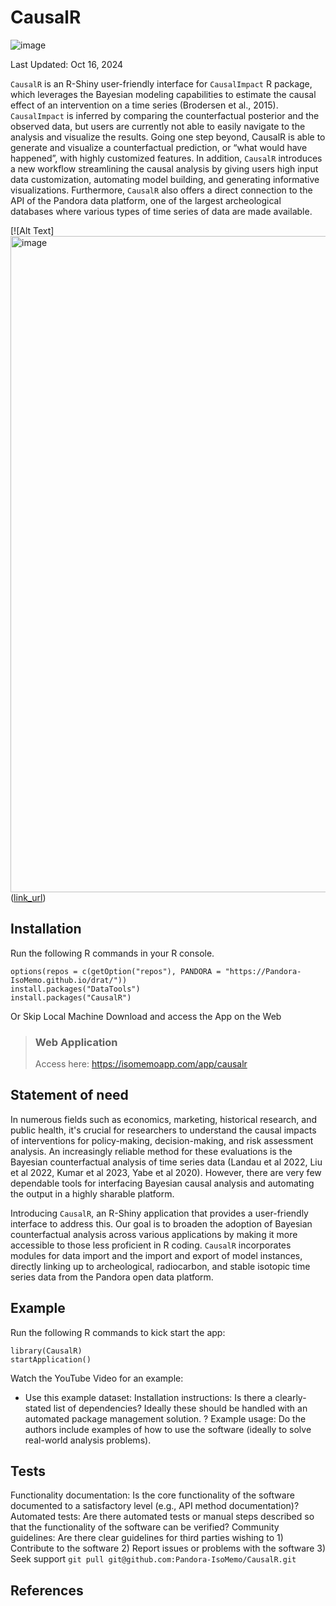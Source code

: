 # CausalR
![image](https://github.com/user-attachments/assets/4ec4be0b-3634-4ba3-9b15-6ab947d04df6)

Last Updated: Oct 16, 2024

`CausalR` is an R-Shiny user-friendly interface for `CausalImpact` R package, which leverages the Bayesian modeling capabilities to estimate the causal effect of an intervention on a time series (Brodersen et al., 2015).  `CausalImpact` is inferred by comparing the counterfactual posterior and the observed data, but users are currently not able to easily navigate to the analysis and visualize the results. Going one step beyond, CausalR is able to generate and visualize a counterfactual prediction, or “what would have happened”, with highly customized features. In addition, `CausalR` introduces a new workflow streamlining the causal analysis by giving users high input data customization, automating model building, and generating informative visualizations. Furthermore, `CausalR` also offers a direct connection to the API of the Pandora data platform, one of the largest archeological databases where various types of time series of data are made available. 

[![Alt Text]<img width="1050" alt="image" src="https://github.com/user-attachments/assets/b352550e-ac6a-444a-b9b4-9e2e9ebe08c2">([link_url](https://isomemoapp.com/app/causalr))


## Installation
Run the following R commands in your R console.
```
options(repos = c(getOption("repos"), PANDORA = "https://Pandora-IsoMemo.github.io/drat/"))
install.packages("DataTools")
install.packages("CausalR")
```

Or Skip Local Machine Download and access the App on the Web
> ### Web Application
> Access here: https://isomemoapp.com/app/causalr

## Statement of need
In numerous fields such as economics, marketing, historical research, and public health, it's crucial for researchers to understand the causal impacts of interventions for policy-making, decision-making, and risk assessment analysis. An increasingly reliable method for these evaluations is the Bayesian counterfactual analysis of time series data (Landau et al 2022, Liu et al 2022, Kumar et al 2023, Yabe et al 2020). However, there are very few dependable tools for interfacing Bayesian causal analysis and automating the output in a highly sharable platform. 

Introducing `CausalR`, an R-Shiny application that provides a user-friendly interface to address this. Our goal is to broaden the adoption of Bayesian counterfactual analysis across various applications by making it more accessible to those less proficient in R coding. `CausalR` incorporates modules for data import and the import and export of model instances, directly linking up to archeological, radiocarbon, and stable isotopic time series data from the Pandora open data platform.

## Example
Run the following R commands to kick start the app:
```
library(CausalR)
startApplication()
```
Watch the YouTube Video for an example:
- Use this example dataset: 
Installation instructions: Is there a clearly-stated list of dependencies? Ideally these should be handled with an automated package management solution.
? Example usage: Do the authors include examples of how to use the software (ideally to solve real-world analysis problems).

## Tests
Functionality documentation: Is the core functionality of the software documented to a satisfactory level (e.g., API method documentation)?
Automated tests: Are there automated tests or manual steps described so that the functionality of the software can be verified?
Community guidelines: Are there clear guidelines for third parties wishing to 1) Contribute to the software 2) Report issues or problems with the software 3) Seek support
`git pull git@github.com:Pandora-IsoMemo/CausalR.git`

## References

